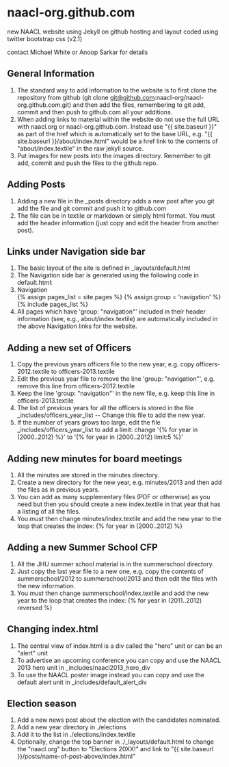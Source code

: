 naacl-org.github.com
====================

new NAACL website using Jekyll on github hosting and layout coded using twitter bootstrap css (v2.1)

contact Michael White or Anoop Sarkar for details

General Information
-------------------

1. The standard way to add information to the website is to first clone the repository from github (git clone git@github.com:naacl-org/naacl-org.github.com.git) and then add the files, remembering to git add, commit and then push to github.com all your additions.
2. When adding links to material within the website do not use the full URL with naacl.org or naacl-org.github.com. Instead use "{{ site.baseurl }}" as part of the href which is automatically set to the base URL, e.g. "{{ site.baseurl }}/about/index.html" would be a href link to the contents of "about/index.textile" in the raw jekyll source.
3. Put images for new posts into the images directory. Remember to git add, commit and push the files to the github repo.

Adding Posts
------------

1. Adding a new file in the _posts directory adds a new post after you git add the file and git commit and push it to github.com
2. The file can be in textile or markdown or simply html format. You must add the header information (just copy and edit the header from another post).

Links under Navigation side bar
-------------------------------

1. The basic layout of the site is defined in _layouts/default.html
2. The Navigation side bar is generated using the following code in default.html:
              <li class="nav-header">Navigation</li>
              {% assign pages_list = site.pages %}
              {% assign group = 'navigation' %}
              {% include pages_list %}
3. All pages which have 'group: "navigation"' included in their header information (see, e.g., about/index.textile) are automatically included in the above Navigation links for the website.

Adding a new set of Officers
----------------------------

1. Copy the previous years officers file to the new year, e.g. copy officers-2012.textile to officers-2013.textile
2. Edit the previous year file to remove the line 'group: "navigation"', e.g. remove this line from officers-2012.textile
3. Keep the line 'group: "navigation"' in the new file, e.g. keep this line in officers-2013.textile
4. The list of previous years for all the officers is stored in the file _includes/officers_year_list -- Change this file to add the new year.
5. If the number of years grows too large, edit the file _includes/officers_year_list to add a limit: change '{% for year in (2000..2012) %}' to '{% for year in (2000..2012) limit:5 %}'

Adding new minutes for board meetings 
-------------------------------------

1. All the minutes are stored in the minutes directory.
2. Create a new directory for the new year, e.g. minutes/2013 and then add the files as in previous years.
3. You can add as many supplementary files (PDF or otherwise) as you need but then you should create a new index.textile in that year that has a listing of all the files.
3. You *must* then change minutes/index.textile and add the new year to the loop that creates the index: {% for year in (2000..2012) %}

Adding a new Summer School CFP
------------------------------

1. All the JHU summer school material is in the summerschool directory.
2. Just copy the last year file to a new one, e.g. copy the contents of summerschool/2012 to summerschool/2013 and then edit the files with the new information.
3. You *must* then change summerschool/index.textile and add the new year to the loop that creates the index: {% for year in (2011..2012) reversed %}

Changing index.html
-------------------

1. The central view of index.html is a div called the "hero" unit or can be an "alert" unit 
2. To advertise an upcoming conference you can copy and use the NAACL 2013 hero unit in _includes/naacl2013_hero_div
3. To use the NAACL poster image instead you can copy and use the default alert unit in _includes/default_alert_div

Election season
---------------

1. Add a new news post about the election with the candidates nominated.
2. Add a new year directory in ./elections
3. Add it to the list in ./elections/index.textile
4. Optionally, change the top banner in ./_layouts/default.html to change the "naacl.org" button to "Elections 20XX!" and link to "{{ site.baseurl }}/posts/name-of-post-above/index.html"

